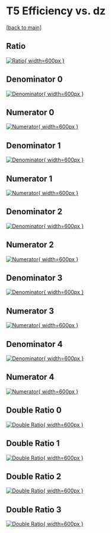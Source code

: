 # T5 Efficiency vs. dz

[[back to main](./)]



## Ratio

[![Ratio](../mtv/var/T5_loweta_321_0_eff_dz.png){ width=600px }](../mtv/var/T5_loweta_321_0_eff_dz.pdf)

## Denominator 0

[![Denominator](../mtv/den/T5_loweta_321_0_eff_dz_den0.png){ width=600px }](../mtv/den/T5_loweta_321_0_eff_dz_den0.pdf)

## Numerator 0

[![Numerator](../mtv/num/T5_loweta_321_0_eff_dz_num0.png){ width=600px }](../mtv/num/T5_loweta_321_0_eff_dz_num0.pdf)

## Denominator 1

[![Denominator](../mtv/den/T5_loweta_321_0_eff_dz_den1.png){ width=600px }](../mtv/den/T5_loweta_321_0_eff_dz_den1.pdf)

## Numerator 1

[![Numerator](../mtv/num/T5_loweta_321_0_eff_dz_num1.png){ width=600px }](../mtv/num/T5_loweta_321_0_eff_dz_num1.pdf)

## Denominator 2

[![Denominator](../mtv/den/T5_loweta_321_0_eff_dz_den2.png){ width=600px }](../mtv/den/T5_loweta_321_0_eff_dz_den2.pdf)

## Numerator 2

[![Numerator](../mtv/num/T5_loweta_321_0_eff_dz_num2.png){ width=600px }](../mtv/num/T5_loweta_321_0_eff_dz_num2.pdf)

## Denominator 3

[![Denominator](../mtv/den/T5_loweta_321_0_eff_dz_den3.png){ width=600px }](../mtv/den/T5_loweta_321_0_eff_dz_den3.pdf)

## Numerator 3

[![Numerator](../mtv/num/T5_loweta_321_0_eff_dz_num3.png){ width=600px }](../mtv/num/T5_loweta_321_0_eff_dz_num3.pdf)

## Denominator 4

[![Denominator](../mtv/den/T5_loweta_321_0_eff_dz_den4.png){ width=600px }](../mtv/den/T5_loweta_321_0_eff_dz_den4.pdf)

## Numerator 4

[![Numerator](../mtv/num/T5_loweta_321_0_eff_dz_num4.png){ width=600px }](../mtv/num/T5_loweta_321_0_eff_dz_num4.pdf)

## Double Ratio 0

[![Double Ratio](../mtv/ratio/T5_loweta_321_0_eff_dz_ratio0.png){ width=600px }](../mtv/ratio/T5_loweta_321_0_eff_dz_ratio0.pdf)

## Double Ratio 1

[![Double Ratio](../mtv/ratio/T5_loweta_321_0_eff_dz_ratio1.png){ width=600px }](../mtv/ratio/T5_loweta_321_0_eff_dz_ratio1.pdf)

## Double Ratio 2

[![Double Ratio](../mtv/ratio/T5_loweta_321_0_eff_dz_ratio2.png){ width=600px }](../mtv/ratio/T5_loweta_321_0_eff_dz_ratio2.pdf)

## Double Ratio 3

[![Double Ratio](../mtv/ratio/T5_loweta_321_0_eff_dz_ratio3.png){ width=600px }](../mtv/ratio/T5_loweta_321_0_eff_dz_ratio3.pdf)


